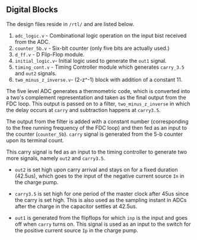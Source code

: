 ## Digital Blocks

The design files reside in `/rtl/` and are listed below.

1. `adc_logic.v` - Combinational logic operation on the input bist received from the ADC.
2. `counter_5b.v` - Six-bit counter (only five bits are actually used.)
3. `d_ff.v` - D Flip-Flop module.
4. `initial_logic.v`- Initial logic used to generate the `out1` signal.
5. `timing_cont.v` - Timing Controller module which generates `carry_3.5` and `out2` signals.
6. `two_minus_z_inverse.v`- (2-z^-1) block with addition of a constant 11.


The five level ADC generates a thermometric code, which is converted into a two's complement representation and taken as the final output from the FDC loop. This output is passed on to a filter, `two_minus_z_inverse` in which the delay occurs at `carry` and subtraction happens at `carry3.5`.

The output from the filter is added with a constant number (corresponding to the free running frequency of the FDC loop) and then fed as an input to the counter (`counter_5b`). `carry` signal is generated from the 5-b counter upon its terminal count.

This carry signal is fed as an input to the timing controller to generate two more signals, namely `out2` and `carry3.5`. 

- `out2` is set high upon carry arrival and stays on for a fixed duration (42.5us), which goes to the input of the negative current source `In` in the charge pump. 

- `carry3.5` is set high for one period of the master clock after 45us since the carry is set high. This is also used as the sampling  instant in ADCs after the charge in the capacitor settles at 42.5us.

- `out1` is generated from the flipflops for which `inp` is the input and goes off when `carry` turns on. This signal is used as an input to the switch for the positive current source `Ip` in the charge pump.

